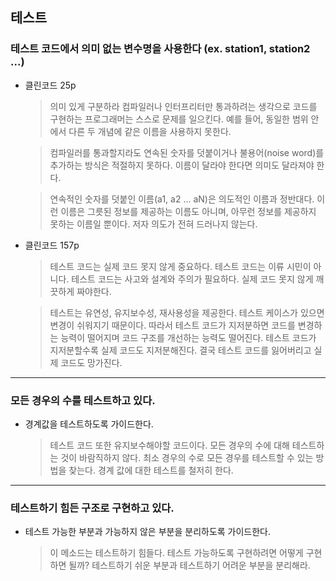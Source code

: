 ## 테스트

### 테스트 코드에서 의미 없는 변수명을 사용한다 (ex. station1, station2 ...)
- 클린코드 25p
    > 의미 있게 구분하라
      컴파일러나 인터프리터만 통과하려는 생각으로 코드를 구현하는 프로그래머는 스스로 문제를 일으킨다.
      예를 들어, 동일한 범위 안에서 다른 두 개념에 같은 이름을 사용하지 못한다.

    > 컴파일러를 통과할지라도 연속된 숫자를 덧붙이거나 불용어(noise word)를 추가하는 방식은 적절하지 못하다.
      이름이 달라야 한다면 의미도 달라져야 한다.

    > 연속적인 숫자를 덧붙인 이름(a1, a2 ... aN)은 의도적인 이름과 정반대다.
      이런 이름은 그릇된 정보를 제공하는 이름도 아니며, 아무런 정보를 제공하지 못하는 이름일 뿐이다.
      저자 의도가 전혀 드러나지 않는다.
- 클린코드 157p
    > 테스트 코드는 실제 코드 못지 않게 중요하다. 테스트 코드는 이류 시민이 아니다.
      테스트 코드는 사고와 설계와 주의가 필요하다.
      실제 코드 못지 않게 깨끗하게 짜야한다.

    > 테스트는 유연성, 유지보수성, 재사용성을 제공한다. 테스트 케이스가 있으면 변경이 쉬워지기 때문이다.
      따라서 테스트 코드가 지저분하면 코드를 변경하는 능력이 떨어지며 코드 구조를 개선하는 능력도 떨어진다.
      테스트 코드가 지저분할수록 실제 코드도 지저분해진다.
      결국 테스트 코드를 잃어버리고 실제 코드도 망가진다.

---
### 모든 경우의 수를 테스트하고 있다.
- 경계값을 테스트하도록 가이드한다.
    > 테스트 코드 또한 유지보수해야할 코드이다.
      모든 경우의 수에 대해 테스트하는 것이 바람직하지 않다.
      최소 경우의 수로 모든 경우를 테스트할 수 있는 방법을 찾는다.
      경계 값에 대한 테스트를 철저히 한다.

---
### 테스트하기 힘든 구조로 구현하고 있다.
- 테스트 가능한 부분과 가능하지 않은 부분을 분리하도록 가이드한다.
    > 이 메소드는 테스트하기 힘들다.
      테스트 가능하도록 구현하려면 어떻게 구현하면 될까?
      테스트하기 쉬운 부분과 테스트하기 어려운 부분을 분리해라.
